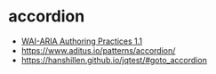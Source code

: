 # accordion

* [WAI-ARIA Authoring Practices 1.1](https://www.w3.org/TR/wai-aria-practices-1.1/#accordion)
* https://www.aditus.io/patterns/accordion/
* https://hanshillen.github.io/jqtest/#goto_accordion
